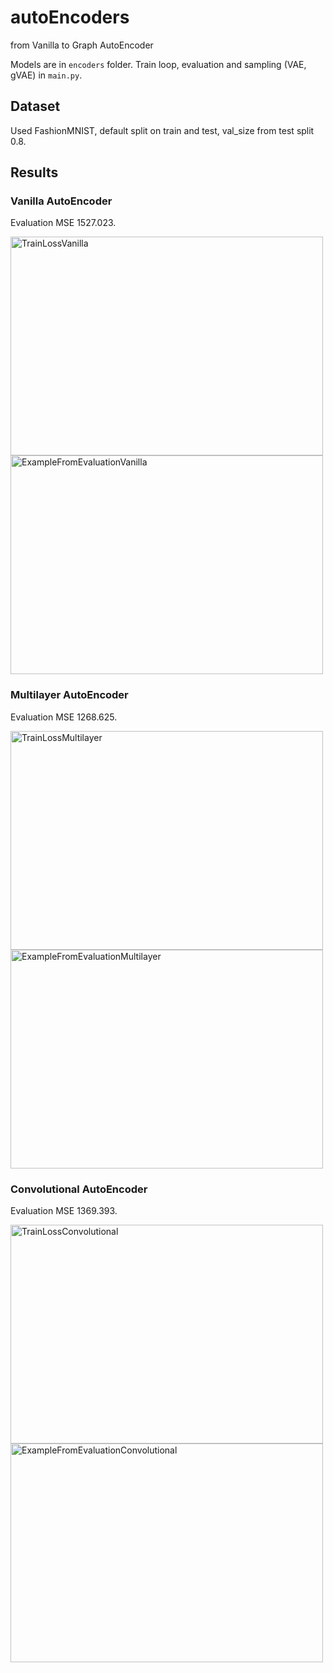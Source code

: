 # autoEncoders
from Vanilla to Graph AutoEncoder

Models are in `encoders` folder. Train loop, evaluation and sampling (VAE, gVAE) in `main.py`. 

## Dataset
Used FashionMNIST, default split on train and test, val_size from test split 0.8. 

## Results
### Vanilla AutoEncoder 
Evaluation MSE 1527.023.
<p float="left">
  <img
    src="https://github.com/dorochka8/autoEncoders/assets/97133490/06ce8c3d-42de-43f3-a083-01d978c5f5bf"
    title="TrainLossVanilla"
    style="display: inline-block; margin: 0 auto; width: 500px"
    align="center" 
    height="350"
  >
  <img
    src="https://github.com/dorochka8/autoEncoders/assets/97133490/3653c514-93ff-4f0c-b87c-3ecb034379f9"
    title="ExampleFromEvaluationVanilla"
    style="display: inline-block; margin: 0 auto; width: 500px"
    align="center" 
    height="350"
  >
</p>

### Multilayer AutoEncoder 
Evaluation MSE 1268.625.
<p float="left">
  <img
    src="https://github.com/dorochka8/autoEncoders/assets/97133490/e2f3298f-1c64-483f-ae7b-42cc8f33134d"
    title="TrainLossMultilayer"
    style="display: inline-block; margin: 0 auto; width: 500px"
    align="center" 
    height="350"
  >
  <img
    src="https://github.com/dorochka8/autoEncoders/assets/97133490/fbbe7117-1df2-4019-8d2d-5a1d8dba3e51"
    title="ExampleFromEvaluationMultilayer"
    style="display: inline-block; margin: 0 auto; width: 500px"
    align="center" 
    height="350"
  >
</p>

### Convolutional AutoEncoder 
Evaluation MSE 1369.393.
<p float="left">
  <img
    src="https://github.com/dorochka8/autoEncoders/assets/97133490/449b5f0a-e2ec-468c-aca0-570139adc7d9"
    title="TrainLossConvolutional"
    style="display: inline-block; margin: 0 auto; width: 500px"
    align="center" 
    height="350"
  >
  <img
    src="https://github.com/dorochka8/autoEncoders/assets/97133490/193d96e9-4d25-4c71-8683-97546114ec8d"
    title="ExampleFromEvaluationConvolutional"
    style="display: inline-block; margin: 0 auto; width: 500px"
    align="center" 
    height="350"
  >
</p>






